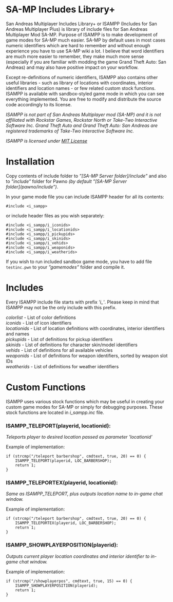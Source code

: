 # SA-MP Includes Library+
San Andreas Multiplayer Includes Library+ or ISAMPP (Includes for San Andreas Multiplayer Plus) is 
library of include files for San Andreas Multiplayer Mod SA-MP. Purpose of ISAMPP is to make development 
of game modes for SA-MP much easier. SA-MP by default uses in most cases numeric identifiers which are 
hard to remember and without enough experience you have to use SA-MP wiki a lot. I believe that word 
identifiers are much more easier to remember, they make much more sense (especially if you are familiar with 
modding the game Grand Theft Auto: San Andreas) and may also have positive impact on your workflow.

Except re-definitions of numeric identifiers, ISAMPP also contains other useful libraries - such as library of 
locations with coordinates, interior identifiers and location names - or few related custom stock functions. 
ISAMPP is available with sandbox-styled game mode in which you can see everything implemented. You 
are free to modify and distribute the source code accordingly to its license.

*ISAMPP is not part of San Andreas Multiplayer mod (SA-MP) and it is not affiliated with Rockstar
Games, Rockstar North or Take-Two Interactive Software Inc.*
*Grand Theft Auto and Grand Theft Auto: San Andreas are registered trademarks of Take-Two Interactive
Software Inc.*

*ISAMPP is licensed under [MIT License](LICENSE)*

# Installation
Copy contents of include folder to *”[SA-MP Server folder]/include”* and also to *”include”* folder for Pawno *(by default ”[SA-MP Server folder]/pawno/include”)*.

In your game mode file you can include ISAMPP header for all its contents:

```#include <i_sampp>```

or include header files as you wish separately:

```#include <i_sampp/i_colorlist>
#include <i_sampp/i_iconids>
#include <i_sampp/i_locationids>
#include <i_sampp/i_pickupids>
#include <i_sampp/i_skinids>
#include <i_sampp/i_vehids>
#include <i_sampp/i_weaponids>
#include <i_sampp/i_weatherids>
```

If you wish to run included sandbox game mode, you have to add file ```testinc.pwn``` to your *”gamemodes”* folder and compile it.

# Includes

Every ISAMPP include file starts with prefix *'i_'*. Please keep in mind that ISAMPP may not be the only include with this prefix.

*colorlist* - List of color definitions<br>
*iconids* - List of icon identifiers<br>
*locationids* - List of location definitions with coordinates, interior identifiers and names<br>
*pickupids* - List of definitions for pickup identifiers<br>
*skinids* - List of definitions for character skin/model identifiers<br>
*vehids* - List of definitions for all available vehicles<br>
*weaponids* - List of definitions for weapon identifiers, sorted by weapon slot IDs<br>
*weatherids* - List of definitions for weather identifiers

# Custom Functions

ISAMPP uses various stock functions which may be useful in creating your custom game modes for SA-MP 
or simply for debugging purposes. These stock functions are located in *i_sampp.inc* file.

### ISAMPP_TELEPORT(playerid, locationid):
*Teleports player to desired location passed as parameter ’locationid’*

Example of implementation:
```
if (strcmp("/teleport barbershop", cmdtext, true, 20) == 0) {
    ISAMPP_TELEPORT(playerid, LOC_BARBERSHOP);
    return 1;
}
```


### ISAMPP_TELEPORTEX(playerid, locationid):
*Same as ISAMPP_TELEPORT, plus outputs location name to in-game chat window.*

Example of implementation:
```
if (strcmp("/teleport barbershop", cmdtext, true, 20) == 0) {
    ISAMPP_TELEPORTEX(playerid, LOC_BARBERSHOP);
    return 1;
}
```


### ISAMPP_SHOWPLAYERPOSITION(playerid):
*Outputs current player location coordinates and interior identifier to in-game chat window.*

Example of implementation:
```
if (strcmp("/showplayerpos", cmdtext, true, 15) == 0) {
    ISAMPP_SHOWPLAYERPOSITION(playerid);
    return 1;
}
```
